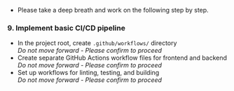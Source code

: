 - Please take a deep breath and work on the following step by step. 

### 9. Implement basic CI/CD pipeline
- In the project root, create `.github/workflows/` directory  
  *Do not move forward - Please confirm to proceed*
- Create separate GitHub Actions workflow files for frontend and backend  
  *Do not move forward - Please confirm to proceed*
- Set up workflows for linting, testing, and building  
  *Do not move forward - Please confirm to proceed*